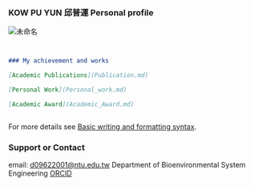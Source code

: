 ### KOW PU YUN 邱普運 Personal profile


![未命名](https://user-images.githubusercontent.com/41781189/169663574-3588b526-c44e-44cd-abc9-e90ca1bd4af7.png)




```markdown


### My achievement and works

[Academic Publications](Publication.md)

[Personal Work](Personal_work.md)

[Academic Award](Academic_Award.md)



```

For more details see [Basic writing and formatting syntax](https://docs.github.com/en/github/writing-on-github/getting-started-with-writing-and-formatting-on-github/basic-writing-and-formatting-syntax).


### Support or Contact

email: d09622001@ntu.edu.tw       Department of Bioenvironmental System Engineering         [ORCID](https://orcid.org/my-orcid?orcid=0000-0001-5718-9316)
